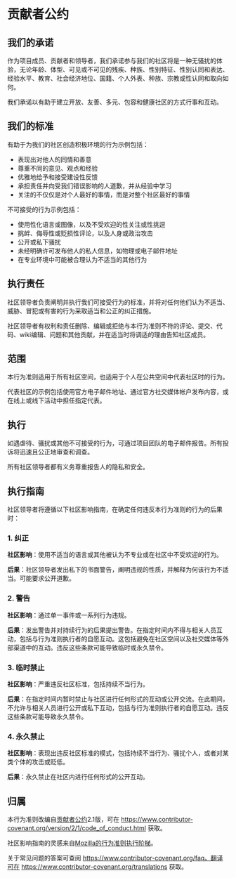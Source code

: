 # 贡献者公约

## 我们的承诺

作为项目成员、贡献者和领导者，我们承诺参与我们的社区将是一种无骚扰的体验，无论年龄、体型、可见或不可见的残疾、种族、性别特征、性别认同和表达、经验水平、教育、社会经济地位、国籍、个人外表、种族、宗教或性认同和取向如何。

我们承诺以有助于建立开放、友善、多元、包容和健康社区的方式行事和互动。

## 我们的标准

有助于为我们的社区创造积极环境的行为示例包括：

* 表现出对他人的同情和善意
* 尊重不同的意见、观点和经验
* 优雅地给予和接受建设性反馈
* 承担责任并向受我们错误影响的人道歉，并从经验中学习
* 关注的不仅仅是对个人最好的事情，而是对整个社区最好的事情

不可接受的行为示例包括：

* 使用性化语言或图像，以及不受欢迎的性关注或性挑逗
* 挑衅、侮辱性或贬损性评论，以及人身或政治攻击
* 公开或私下骚扰
* 未经明确许可发布他人的私人信息，如物理或电子邮件地址
* 在专业环境中可能被合理认为不适当的其他行为

## 执行责任

社区领导者负责阐明并执行我们可接受行为的标准，并将对任何他们认为不适当、威胁、冒犯或有害的行为采取适当和公正的纠正措施。

社区领导者有权利和责任删除、编辑或拒绝与本行为准则不符的评论、提交、代码、wiki编辑、问题和其他贡献，并在适当时将调适的理由告知社区成员。

## 范围

本行为准则适用于所有社区空间，也适用于个人在公共空间中代表社区时的行为。

代表社区的示例包括使用官方电子邮件地址、通过官方社交媒体帐户发布内容，或在线上或线下活动中担任指定代表。

## 执行

如遇虐待、骚扰或其他不可接受的行为，可通过项目团队的电子邮件报告。所有投诉将迅速且公正地审查和调查。

所有社区领导者都有义务尊重报告人的隐私和安全。

## 执行指南

社区领导者将遵循以下社区影响指南，在确定任何违反本行为准则的行为的后果时：

### 1. 纠正

**社区影响**：使用不适当的语言或其他被认为不专业或在社区中不受欢迎的行为。

**后果**：社区领导者发出私下的书面警告，阐明违规的性质，并解释为何该行为不适当。可能要求公开道歉。

### 2. 警告

**社区影响**：通过单一事件或一系列行为违规。

**后果**：发出警告并对持续行为的后果提出警告。在指定时间内不得与相关人员互动，包括与行为准则执行者的自愿互动。这包括避免在社区空间以及社交媒体等外部渠道中的互动。违反这些条款可能导致临时或永久禁令。

### 3. 临时禁止

**社区影响**：严重违反社区标准，包括持续不当行为。

**后果**：在指定时间内暂时禁止与社区进行任何形式的互动或公开交流。在此期间，不允许与相关人员进行公开或私下互动，包括与行为准则执行者的自愿互动。违反这些条款可能导致永久禁令。

### 4. 永久禁止

**社区影响**：表现出违反社区标准的模式，包括持续不当行为、骚扰个人，或者对某类个体的攻击或贬低。

**后果**：永久禁止在社区内进行任何形式的公开互动。

## 归属

本行为准则改编自[贡献者公约][homepage]2.1版，可在
<https://www.contributor-covenant.org/version/2/1/code_of_conduct.html> 获取。

社区影响指南的灵感来自[Mozilla的行为准则执行阶梯][Mozilla CoC]。

关于常见问题的答案可查阅
<https://www.contributor-covenant.org/faq。翻译可在>
<https://www.contributor-covenant.org/translations> 获取。

[homepage]: https://www.contributor-covenant.org
[Mozilla CoC]: https://github.com/mozilla/diversity
